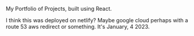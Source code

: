 My Portfolio of Projects, built using React.

I think this was deployed on netlify? Maybe google cloud perhaps with a route 53 aws redirect or something. It's January, 4 2023.
